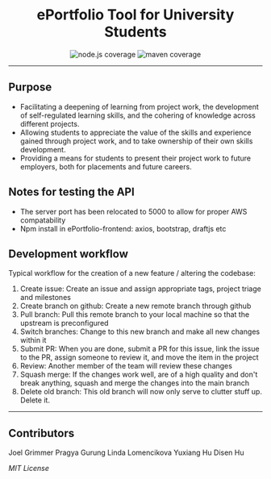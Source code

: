 <div align="center">

# ePortfolio Tool for University Students

![node.js coverage](https://github.com/spe-uob/ePortFolioRepo/workflows/node.js%20coverage/badge.svg?branch=main)
![maven coverage](https://github.com/spe-uob/ePortFolioRepo/workflows/maven%20coverage/badge.svg?branch=main)

</div>

---

## Purpose
- Facilitating a deepening of learning from project work, the development of self-regulated learning skills,
and the cohering of knowledge across different projects.
- Allowing students to appreciate the value of the
skills and experience gained through project work, and to take ownership of their own skills development.
- Providing a means for students to present their project work to future employers, both for placements and
future careers.

## Notes for testing the API
- The server port has been relocated to 5000 to allow for proper AWS compatability
- Npm install in ePortfolio-frontend: axios, bootstrap, draftjs etc

## Development workflow
  
Typical workflow for the creation of a new feature / altering the codebase:
1. Create issue: Create an issue and assign appropriate tags, project triage and milestones
2. Create branch on github: Create a new remote branch through github
3. Pull branch: Pull this remote branch to your local machine so that the upstream is preconfigured
4. Switch branches: Change to this new branch and make all new changes within it
5. Submit PR: When you are done, submit a PR for this issue, link the issue to the PR, assign someone to review it, and move the item in the project
6. Review: Another member of the team will review these changes
7. Squash merge: If the changes work well, are of a high quality and don't break anything, squash and merge the changes into the main branch
8. Delete old branch: This old branch will now only serve to clutter stuff up. Delete it.

---

## Contributors
Joel Grimmer
Pragya Gurung
Linda Lomencikova
Yuxiang Hu
Disen Hu

*MIT License*
